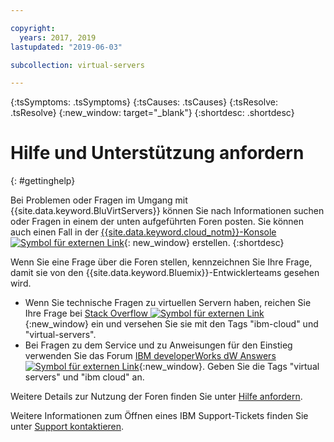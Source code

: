 ```yaml
---

copyright:
  years: 2017, 2019
lastupdated: "2019-06-03"

subcollection: virtual-servers

---
```


{:tsSymptoms: .tsSymptoms} 
{:tsCauses: .tsCauses} 
{:tsResolve: .tsResolve} 
{:new_window: target="_blank"}
{:shortdesc: .shortdesc}

# Hilfe und Unterstützung anfordern 
{: #gettinghelp}

Bei Problemen oder Fragen im Umgang mit {{site.data.keyword.BluVirtServers}} können Sie nach Informationen suchen oder Fragen in einem der unten aufgeführten Foren posten. Sie können auch einen Fall in der [{{site.data.keyword.cloud_notm}}-Konsole ![Symbol für externen Link](../icons/launch-glyph.svg "Symbol für externen Link")](https://cloud.ibm.com/unifiedsupport/supportcenter){: new_window} erstellen.
{:shortdesc}

Wenn Sie eine Frage über die Foren stellen, kennzeichnen Sie Ihre Frage, damit sie von den {{site.data.keyword.Bluemix}}-Entwicklerteams gesehen wird.
* Wenn Sie technische Fragen zu virtuellen Servern haben, reichen Sie Ihre Frage bei [Stack Overflow ![Symbol für externen Link](../icons/launch-glyph.svg "Symbol für externen Link")](http://stackoverflow.com/search?q=virtual-servers+ibm-bluemix){:new_window} ein und versehen Sie sie mit den Tags "ibm-cloud" und "virtual-servers".
* Bei Fragen zu dem Service und zu Anweisungen für den Einstieg verwenden Sie das Forum [IBM developerWorks dW Answers ![Symbol für externen Link](../icons/launch-glyph.svg "Symbol für externen Link")](https://developer.ibm.com/answers/topics/virtual-servers.html?smartspace=bluemix){:new_window}. Geben Sie die Tags "virtual servers" und "ibm cloud" an.

Weitere Details zur Nutzung der Foren finden Sie unter [Hilfe anfordern](/docs/get-support?topic=get-support-getting-customer-support#using-avatar).

Weitere Informationen zum Öffnen eines IBM Support-Tickets finden Sie unter [Support kontaktieren](/docs/get-support?topic=get-support-getting-customer-support).
